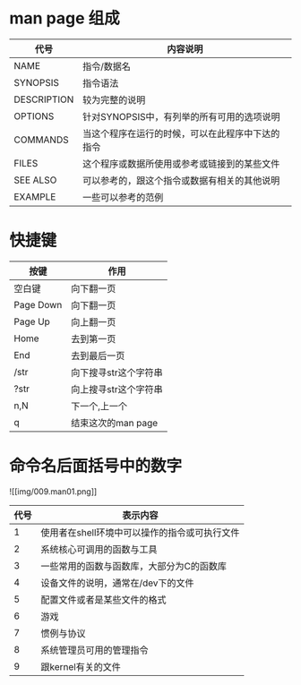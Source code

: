 # man page 组成

| 代号          | 内容说明                      |
| ----------- | ------------------------- |
| NAME        | 指令/数据名                    |
| SYNOPSIS    | 指令语法                      |
| DESCRIPTION | 较为完整的说明                   |
| OPTIONS     | 针对SYNOPSIS中，有列举的所有可用的选项说明 |
| COMMANDS    | 当这个程序在运行的时候，可以在此程序中下达的指令  |
| FILES       | 这个程序或数据所使用或参考或链接到的某些文件    |
| SEE ALSO    | 可以参考的，跟这个指令或数据有相关的其他说明    |
| EXAMPLE     | 一些可以参考的范例                 |

# 快捷键

| 按键        | 作用            |
| --------- | ------------- |
| 空白键       | 向下翻一页         |
| Page Down | 向下翻一页         |
| Page Up   | 向上翻一页         |
| Home      | 去到第一页         |
| End       | 去到最后一页        |
| /str      | 向下搜寻str这个字符串  |
| ?str      | 向上搜寻str这个字符串  |
| n,N       | 下一个,上一个       |
| q         | 结束这次的man page |


# 命令名后面括号中的数字
![[img/009.man01.png]]

| 代号  | 表示内容                      |
| --- | ------------------------- |
| 1   | 使用者在shell环境中可以操作的指令或可执行文件 |
| 2   | 系统核心可调用的函数与工具             |
| 3   | 一些常用的函数与函数库，大部分为C的函数库     |
| 4   | 设备文件的说明，通常在/dev下的文件       |
| 5   | 配置文件或者是某些文件的格式            |
| 6   | 游戏                        |
| 7   | 惯例与协议                     |
| 8   | 系统管理员可用的管理指令              |
| 9   | 跟kernel有关的文件              |
